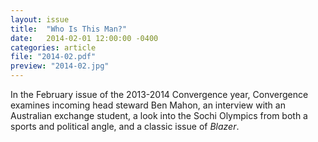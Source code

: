 ```yaml
---
layout: issue
title:  "Who Is This Man?"
date:   2014-02-01 12:00:00 -0400
categories: article
file: "2014-02.pdf"
preview: "2014-02.jpg"
---
```


In the February issue of the 2013-2014 Convergence year, Convergence examines incoming head steward Ben Mahon, an interview with an Australian exchange student, a look into the Sochi Olympics from both a sports and political angle, and a classic issue of *Blazer*.
